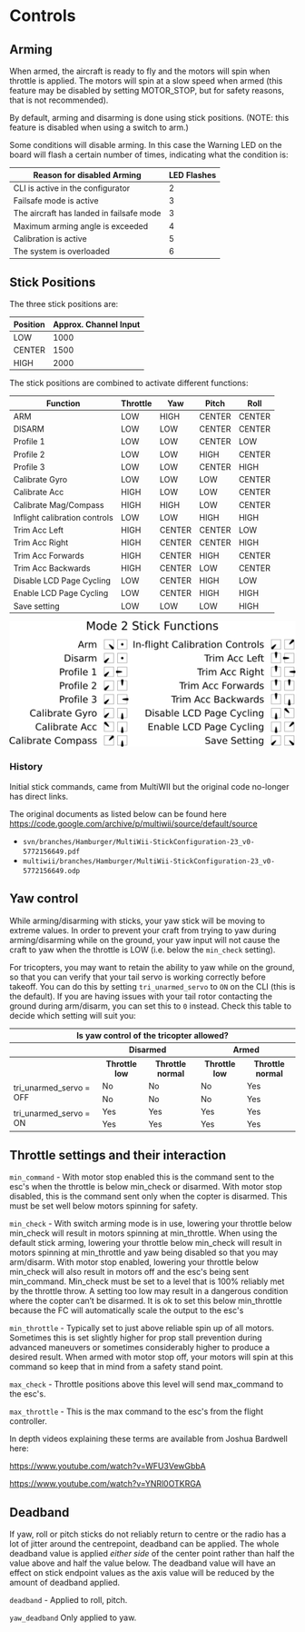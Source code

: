 # Controls

## Arming

When armed, the aircraft is ready to fly and the motors will spin when throttle is applied. The motors will
spin at a slow speed when armed (this feature may be disabled by setting MOTOR_STOP, but for safety reasons,
that is not recommended).

By default, arming and disarming is done using stick positions. (NOTE: this feature is disabled when using a
switch to arm.)

Some conditions will disable arming. In this case the Warning LED on the board will flash a certain number of times, indicating what the condition is:

| Reason for disabled Arming               | LED Flashes |
| ---------------------------------------- | ----------- |
| CLI is active in the configurator        | 2           |
| Failsafe mode is active                  | 3           |
| The aircraft has landed in failsafe mode | 3           |
| Maximum arming angle is exceeded         | 4           |
| Calibration is active                    | 5           |
| The system is overloaded                 | 6           |

## Stick Positions

The three stick positions are:

| Position | Approx. Channel Input |
| -------- | --------------------- |
| LOW      | 1000                  |
| CENTER   | 1500                  |
| HIGH     | 2000                  |

The stick positions are combined to activate different functions:

| Function                      | Throttle | Yaw    | Pitch  | Roll   |
| ----------------------------- | -------- | ------ | ------ | ------ |
| ARM                           | LOW      | HIGH   | CENTER | CENTER |
| DISARM                        | LOW      | LOW    | CENTER | CENTER |
| Profile 1                     | LOW      | LOW    | CENTER | LOW    |
| Profile 2                     | LOW      | LOW    | HIGH   | CENTER |
| Profile 3                     | LOW      | LOW    | CENTER | HIGH   |
| Calibrate Gyro                | LOW      | LOW    | LOW    | CENTER |
| Calibrate Acc                 | HIGH     | LOW    | LOW    | CENTER |
| Calibrate Mag/Compass         | HIGH     | HIGH   | LOW    | CENTER |
| Inflight calibration controls | LOW      | LOW    | HIGH   | HIGH   |
| Trim Acc Left                 | HIGH     | CENTER | CENTER | LOW    |
| Trim Acc Right                | HIGH     | CENTER | CENTER | HIGH   |
| Trim Acc Forwards             | HIGH     | CENTER | HIGH   | CENTER |
| Trim Acc Backwards            | HIGH     | CENTER | LOW    | CENTER |
| Disable LCD Page Cycling      | LOW      | CENTER | HIGH   | LOW    |
| Enable LCD Page Cycling       | LOW      | CENTER | HIGH   | HIGH   |
| Save setting                  | LOW      | LOW    | LOW    | HIGH   |

![Stick Positions](assets/images/StickPositions.png)

### History

Initial stick commands, came from MultiWII but the original code no-longer has direct links.

The original documents as listed below can be found here https://code.google.com/archive/p/multiwii/source/default/source

- `svn/branches/Hamburger/MultiWii-StickConfiguration-23_v0-5772156649.pdf`
- `multiwii/branches/Hamburger/MultiWii-StickConfiguration-23_v0-5772156649.odp`

## Yaw control

While arming/disarming with sticks, your yaw stick will be moving to extreme values. In order to prevent your craft
from trying to yaw during arming/disarming while on the ground, your yaw input will not cause the craft to yaw when the
throttle is LOW (i.e. below the `min_check` setting).

For tricopters, you may want to retain the ability to yaw while on the ground, so that you can verify that your tail
servo is working correctly before takeoff. You can do this by setting `tri_unarmed_servo` to `ON` on the CLI (this is the
default). If you are having issues with your tail rotor contacting the ground during arm/disarm, you can set this to
`0` instead. Check this table to decide which setting will suit you:

<table>
    <tr>
        <th colspan="5">Is yaw control of the tricopter allowed?</th>
    </tr>
    <tr>
        <th></th><th colspan="2">Disarmed</th><th colspan="2">Armed</th>
    </tr>
    <tr>
        <th></th><th>Throttle low</th><th>Throttle normal</th><th>Throttle low</th><th>Throttle normal</th>
    </tr>
    <tr>
        <td rowspan="2">tri_unarmed_servo = OFF</td><td>No</td><td>No</td><td>No</td><td>Yes</td>
    </tr>
    <tr>
        <td>No</td><td>No</td><td>No</td><td>Yes</td>
    </tr>
    <tr>
        <td rowspan="2">tri_unarmed_servo = ON</td><td>Yes</td><td>Yes</td><td>Yes</td><td>Yes</td>
    </tr>
    <tr>
        <td>Yes</td><td>Yes</td><td>Yes</td><td>Yes</td>
    </tr>
</table>

## Throttle settings and their interaction

`min_command` -
With motor stop enabled this is the command sent to the esc's when the throttle is below min_check or disarmed. With motor stop disabled, this is the command sent only when the copter is disarmed. This must be set well below motors spinning for safety.

`min_check` -
With switch arming mode is in use, lowering your throttle below min_check will result in motors spinning at min_throttle. When using the default stick arming, lowering your throttle below min_check will result in motors spinning at min_throttle and yaw being disabled so that you may arm/disarm. With motor stop enabled, lowering your throttle below min_check will also result in motors off and the esc's being sent min_command. Min_check must be set to a level that is 100% reliably met by the throttle throw. A setting too low may result in a dangerous condition where the copter can’t be disarmed. It is ok to set this below min_throttle because the FC will automatically scale the output to the esc's

`min_throttle` -
Typically set to just above reliable spin up of all motors. Sometimes this is set slightly higher for prop stall prevention during advanced maneuvers or sometimes considerably higher to produce a desired result. When armed with motor stop off, your motors will spin at this command so keep that in mind from a safety stand point.

`max_check` -
Throttle positions above this level will send max_command to the esc's.

`max_throttle` -
This is the max command to the esc's from the flight controller.

In depth videos explaining these terms are available from Joshua Bardwell here:

https://www.youtube.com/watch?v=WFU3VewGbbA

https://www.youtube.com/watch?v=YNRl0OTKRGA

## Deadband

If yaw, roll or pitch sticks do not reliably return to centre or the radio has a lot of jitter around the centrepoint, deadband can be applied. The whole deadband value is applied _either side_ of the center point rather than half the value above and half the value below. The deadband value will have an effect on stick endpoint values as the axis value will be reduced by the amount of deadband applied.

`deadband` -
Applied to roll, pitch.

`yaw_deadband`
Only applied to yaw.
